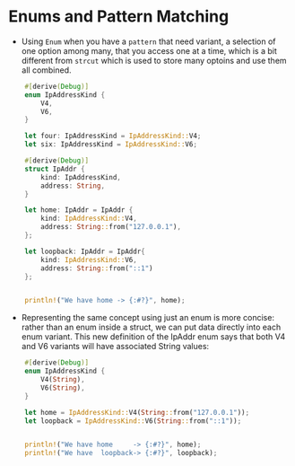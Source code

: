 # Enums and Pattern Matching

- Using `Enum` when you have a `pattern` that need variant, a selection of one
  option among many, that you access one at a time, which is a bit different
  from `strcut` which is used to store many optoins and use them all combined.


```rust
    #[derive(Debug)]
    enum IpAddressKind {
        V4,
        V6,
    }

    let four: IpAddressKind = IpAddressKind::V4;
    let six: IpAddressKind = IpAddressKind::V6;

    #[derive(Debug)]
    struct IpAddr {
        kind: IpAddressKind,
        address: String,
    }

    let home: IpAddr = IpAddr {
        kind: IpAddressKind::V4,
        address: String::from("127.0.0.1"),
    };

    let loopback: IpAddr = IpAddr{
        kind: IpAddressKind::V6,
        address: String::from("::1")
    };


    println!("We have home -> {:#?}", home);

```
- Representing the same concept using just an enum is more concise: rather than
an enum inside a struct, we can put data directly into each enum variant. This
new definition of the IpAddr enum says that both V4 and V6 variants will have
associated String values:

```rust
    #[derive(Debug)]
    enum IpAddressKind {
        V4(String),
        V6(String),
    }

    let home = IpAddressKind::V4(String::from("127.0.0.1"));
    let loopback = IpAddressKind::V6(String::from("::1"));


    println!("We have home     -> {:#?}", home);
    println!("We have  loopback-> {:#?}", loopback);

```


